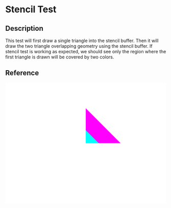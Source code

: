 # Stencil Test

## Description
This test will first draw a single triangle into the stencil buffer.
Then it will draw the two triangle overlapping geometry using the stencil buffer.
If stencil test is working as expected, we should see only the region where the
first triangle is drawn will be covered by two colors.

## Reference
![Reference](reference.png "Reference")

